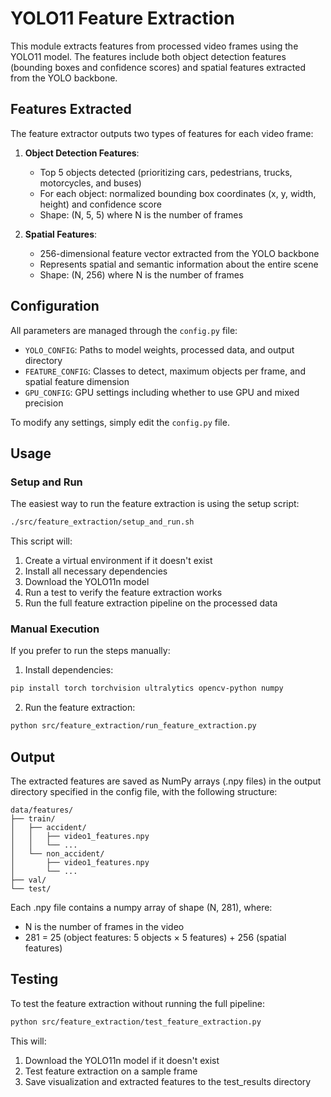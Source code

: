 # YOLO11 Feature Extraction

This module extracts features from processed video frames using the YOLO11 model. The features include both object detection features (bounding boxes and confidence scores) and spatial features extracted from the YOLO backbone.

## Features Extracted

The feature extractor outputs two types of features for each video frame:

1. **Object Detection Features**: 
   - Top 5 objects detected (prioritizing cars, pedestrians, trucks, motorcycles, and buses)
   - For each object: normalized bounding box coordinates (x, y, width, height) and confidence score
   - Shape: (N, 5, 5) where N is the number of frames

2. **Spatial Features**:
   - 256-dimensional feature vector extracted from the YOLO backbone
   - Represents spatial and semantic information about the entire scene
   - Shape: (N, 256) where N is the number of frames

## Configuration

All parameters are managed through the `config.py` file:

- `YOLO_CONFIG`: Paths to model weights, processed data, and output directory
- `FEATURE_CONFIG`: Classes to detect, maximum objects per frame, and spatial feature dimension
- `GPU_CONFIG`: GPU settings including whether to use GPU and mixed precision

To modify any settings, simply edit the `config.py` file.

## Usage

### Setup and Run

The easiest way to run the feature extraction is using the setup script:

```bash
./src/feature_extraction/setup_and_run.sh
```

This script will:
1. Create a virtual environment if it doesn't exist
2. Install all necessary dependencies
3. Download the YOLO11n model
4. Run a test to verify the feature extraction works
5. Run the full feature extraction pipeline on the processed data

### Manual Execution

If you prefer to run the steps manually:

1. Install dependencies:
```bash
pip install torch torchvision ultralytics opencv-python numpy
```

2. Run the feature extraction:
```bash
python src/feature_extraction/run_feature_extraction.py
```

## Output

The extracted features are saved as NumPy arrays (.npy files) in the output directory specified in the config file, with the following structure:

```
data/features/
├── train/
│   ├── accident/
│   │   ├── video1_features.npy
│   │   └── ...
│   └── non_accident/
│       ├── video1_features.npy
│       └── ...
├── val/
└── test/
```

Each .npy file contains a numpy array of shape (N, 281), where:
- N is the number of frames in the video
- 281 = 25 (object features: 5 objects × 5 features) + 256 (spatial features)

## Testing

To test the feature extraction without running the full pipeline:

```bash
python src/feature_extraction/test_feature_extraction.py
```

This will:
1. Download the YOLO11n model if it doesn't exist
2. Test feature extraction on a sample frame
3. Save visualization and extracted features to the test_results directory 